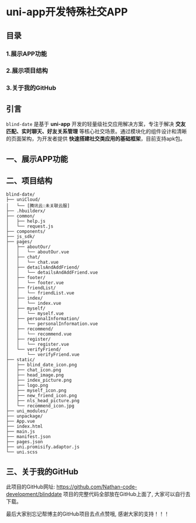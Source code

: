 # uni-app开发特殊社交APP

## 目录

### 1.展示APP功能

### 2.展示项目结构

### 3.关于我的GitHub

## 引言

`blind-date` 是基于 **uni-app** 开发的轻量级社交应用解决方案，专注于解决 **交友匹配、实时聊天、好友关系管理** 等核心社交场景。通过模块化的组件设计和清晰的页面架构，为开发者提供 **快速搭建社交类应用的基础框架**，目前支持apk包。

## 一、展示APP功能



## 二、项目结构

```plaintext
blind-date/
├── uniCloud/
│   └── [腾讯云:未关联云服]
├── .hbuilderx/
├── common/
│   ├── help.js
│   └── request.js
├── components/
├── js_sdk/
├── pages/
│   ├── aboutOur/
│   │   └── aboutOur.vue
│   ├── chat/
│   │   └── chat.vue
│   ├── detailsAndAddFriend/
│   │   └── detailsAndAddFriend.vue
│   ├── footer/
│   │   └── footer.vue
│   ├── friendList/
│   │   └── friendList.vue
│   ├── index/
│   │   └── index.vue
│   ├── myself/
│   │   └── myself.vue
│   ├── personalInformation/
│   │   └── personalInformation.vue
│   ├── recommend/
│   │   └── recommend.vue
│   ├── register/
│   │   └── register.vue
│   └── verifyFriend/
│       └── verifyFriend.vue
├── static/
│   ├── blind_date_icon.png
│   ├── chat_icon.png
│   ├── head_image.png
│   ├── index_picture.png
│   ├── logo.png
│   ├── myself_icon.png
│   ├── new_friend_icon.png
│   ├── nls_head_picture.png
│   └── recommend_icon.jpg
├── uni_modules/
├── unpackage/
├── App.vue
├── index.html
├── main.js
├── manifest.json
├── pages.json
├── uni.promisify.adaptor.js
└── uni.scss
```

## 三、关于我的GitHub

此项目的GitHub网址:
https://github.com/Nathan-code-development/blinddate
项目的完整代码全部放在GitHub上面了, 大家可以自行去下载。

最后大家别忘记帮博主的GitHub项目去点点赞哦, 感谢大家的支持！！！

